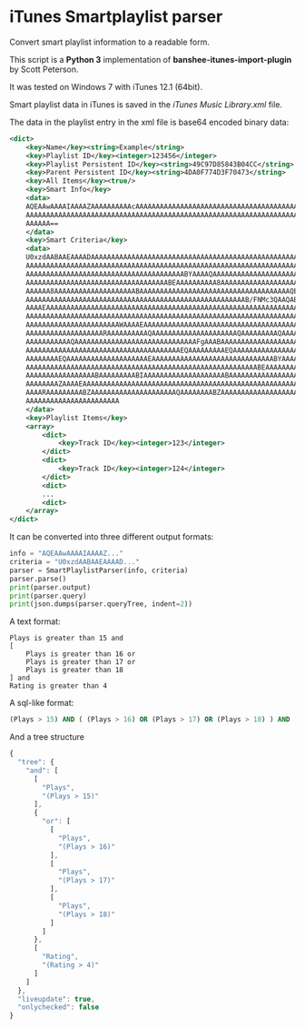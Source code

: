 iTunes Smartplaylist parser
===========================

Convert smart playlist information to a readable form.

This script is a **Python 3** implementation of **banshee-itunes-import-plugin** by Scott Peterson.

It was tested on Windows 7 with iTunes 12.1 (64bit).

Smart playlist data in iTunes is saved in the *iTunes Music Library.xml* file.

The data in the playlist entry in the xml file is base64 encoded binary data:
```xml
<dict>
	<key>Name</key><string>Example</string>
	<key>Playlist ID</key><integer>123456</integer>
	<key>Playlist Persistent ID</key><string>49C97D85843B04CC</string>
	<key>Parent Persistent ID</key><string>4DA0F774D3F70473</string>
	<key>All Items</key><true/>
	<key>Smart Info</key>
	<data>
	AQEAAwAAAAIAAAAZAAAAAAAAAAcAAAAAAAAAAAAAAAAAAAAAAAAAAAAAAAAAAAAAAAAAAAAA
	AAAAAAAAAAAAAAAAAAAAAAAAAAAAAAAAAAAAAAAAAAAAAAAAAAAAAAAAAAAAAAAAAAAAAAAA
	AAAAAA==
	</data>
	<key>Smart Criteria</key>
	<data>
	U0xzdAABAAEAAAADAAAAAAAAAAAAAAAAAAAAAAAAAAAAAAAAAAAAAAAAAAAAAAAAAAAAAAAAA
	AAAAAAAAAAAAAAAAAAAAAAAAAAAAAAAAAAAAAAAAAAAAAAAAAAAAAAAAAAAAAAAAAAAAAAAAA
	AAAAAAAAAAAAAAAAAAAAAAAAAAAAAAAAAAAAAAABYAAAAQAAAAAAAAAAAAAAAAAAAAAAAAAAA
	AAAAAAAAAAAAAAAAAAAAAAAAAAAAAAAAAAABEAAAAAAAAAA8AAAAAAAAAAAAAAAAAAAABAAAA
	AAAAAA8AAAAAAAAAAAAAAAAAAAABAAAAAAAAAAAAAAAAAAAAAAAAAAAAAAAAAAAAAQEAAAAAA
	AAAAAAAAAAAAAAAAAAAAAAAAAAAAAAAAAAAAAAAAAAAAAAAAAAAAAAB/FNMc3QAAQABAAAAAw
	AAAAEAAAAAAAAAAAAAAAAAAAAAAAAAAAAAAAAAAAAAAAAAAAAAAAAAAAAAAAAAAAAAAAAAAAA
	AAAAAAAAAAAAAAAAAAAAAAAAAAAAAAAAAAAAAAAAAAAAAAAAAAAAAAAAAAAAAAAAAAAAAAAAA
	AAAAAAAAAAAAAAAAAAAAAAAWAAAAEAAAAAAAAAAAAAAAAAAAAAAAAAAAAAAAAAAAAAAAAAAAA
	AAAAAAAAAAAAAAAAAAARAAAAAAAAAAQAAAAAAAAAAAAAAAAAAAAAQAAAAAAAAAQAAAAAAAAAA
	AAAAAAAAAAAQAAAAAAAAAAAAAAAAAAAAAAAAAAAAAAFgAAABAAAAAAAAAAAAAAAAAAAAAAAAA
	AAAAAAAAAAAAAAAAAAAAAAAAAAAAAAAAAAAAAAEQAAAAAAAAAEQAAAAAAAAAAAAAAAAAAAAEA
	AAAAAAAAEQAAAAAAAAAAAAAAAAAAAAEAAAAAAAAAAAAAAAAAAAAAAAAAAAAAABYAAAAQAAAAA
	AAAAAAAAAAAAAAAAAAAAAAAAAAAAAAAAAAAAAAAAAAAAAAAAAAAAAAAAABEAAAAAAAAABIAAA
	AAAAAAAAAAAAAAAAABAAAAAAAAABIAAAAAAAAAAAAAAAAAAAABAAAAAAAAAAAAAAAAAAAAAAA
	AAAAAAAAZAAAAEAAAAAAAAAAAAAAAAAAAAAAAAAAAAAAAAAAAAAAAAAAAAAAAAAAAAAAAAAAA
	AAAARAAAAAAAAABZAAAAAAAAAAAAAAAAAAAAAQAAAAAAAABZAAAAAAAAAAAAAAAAAAAAAQAAA
	AAAAAAAAAAAAAAAAAAAAAAA
	</data>
	<key>Playlist Items</key>
	<array>
		<dict>
			<key>Track ID</key><integer>123</integer>
		</dict>
		<dict>
			<key>Track ID</key><integer>124</integer>
		</dict>
		<dict>
		...
		<dict>
	</array>
</dict>
```
It can be converted into three different output formats:
```python
info = "AQEAAwAAAAIAAAAZ..."
criteria = "U0xzdAABAAEAAAAD..."
parser = SmartPlaylistParser(info, criteria)
parser.parse()
print(parser.output)
print(parser.query)
print(json.dumps(parser.queryTree, indent=2))
```

A text format:

```
Plays is greater than 15 and
[
	Plays is greater than 16 or
	Plays is greater than 17 or
	Plays is greater than 18
] and
Rating is greater than 4
```

A sql-like format:

```sql
(Plays > 15) AND ( (Plays > 16) OR (Plays > 17) OR (Plays > 18) ) AND (Rating > 4)
```

And a tree structure
```javascript
{
  "tree": {
    "and": [
      [
        "Plays",
        "(Plays > 15)"
      ],
      {
        "or": [
          [
            "Plays",
            "(Plays > 16)"
          ],
          [
            "Plays",
            "(Plays > 17)"
          ],
          [
            "Plays",
            "(Plays > 18)"
          ]
        ]
      },
      [
        "Rating",
        "(Rating > 4)"
      ]
    ]
  },
  "liveupdate": true,
  "onlychecked": false
}
```

